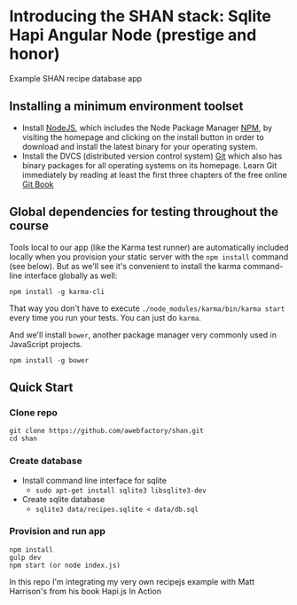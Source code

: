 # Introducing the SHAN stack: Sqlite Hapi Angular Node (prestige and honor)

Example SHAN recipe database app

## Installing a minimum environment toolset

* Install [NodeJS](https://nodejs.org/), which includes the Node Package Manager [NPM](https://www.npmjs.com/), by visiting the homepage and clicking on the install button in order to download and install the latest binary for your operating system.
* Install the DVCS (distributed version control system) [Git](https://git-scm.com/) which also has binary packages for all operating systems on its homepage. Learn Git immediately by reading at least the first three chapters of the free online [Git Book](https://git-scm.com/book/en/v2)

## Global dependencies for testing throughout the course

Tools local to our app (like the Karma test runner) are automatically included locally when you provision your static server with the `npm install` command (see below). But as we'll see it's convenient to install the karma command-line interface globally as well:

````
npm install -g karma-cli
````

That way you don't have to execute `./node_modules/karma/bin/karma start` every time you run your tests. You can just do `karma`.

And we'll install `bower`, another package manager very commonly used in JavaScript projects.

````
npm install -g bower
````

## Quick Start

### Clone repo

````
git clone https://github.com/awebfactory/shan.git
cd shan
````

### Create database

* Install command line interface for sqlite
  * `sudo apt-get install sqlite3 libsqlite3-dev`
* Create sqlite database
  * `sqlite3 data/recipes.sqlite < data/db.sql`

### Provision and run app

````
npm install
gulp dev
npm start (or node index.js)
````

In this repo I'm integrating my very own recipejs example with Matt Harrison's from his book Hapi.js In Action
